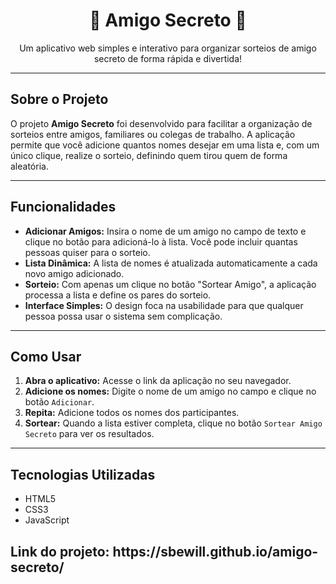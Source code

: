 <h1 align="center">🎁 Amigo Secreto 🎁</h1>
<p align="center">
  Um aplicativo web simples e interativo para organizar sorteios de amigo secreto de forma rápida e divertida!
</p>

---

<h2 id="sobre-o-projeto">Sobre o Projeto</h2>
<p>O projeto <strong>Amigo Secreto</strong> foi desenvolvido para facilitar a organização de sorteios entre amigos, familiares ou colegas de trabalho. A aplicação permite que você adicione quantos nomes desejar em uma lista e, com um único clique, realize o sorteio, definindo quem tirou quem de forma aleatória.</p>

---

<h2 id="funcionalidades">Funcionalidades</h2>
<ul>
  <li>
    <strong>Adicionar Amigos:</strong> Insira o nome de um amigo no campo de texto e clique no botão para adicioná-lo à lista. Você pode incluir quantas pessoas quiser para o sorteio.
  </li>
  <li>
    <strong>Lista Dinâmica:</strong> A lista de nomes é atualizada automaticamente a cada novo amigo adicionado.
  </li>
  <li>
    <strong>Sorteio:</strong> Com apenas um clique no botão "Sortear Amigo", a aplicação processa a lista e define os pares do sorteio.
  </li>
  <li>
    <strong>Interface Simples:</strong> O design foca na usabilidade para que qualquer pessoa possa usar o sistema sem complicação.
  </li>
</ul>

---

<h2 id="como-usar">Como Usar</h2>
<ol>
  <li><strong>Abra o aplicativo:</strong> Acesse o link da aplicação no seu navegador.</li>
  <li><strong>Adicione os nomes:</strong> Digite o nome de um amigo no campo e clique no botão <code>Adicionar</code>.</li>
  <li><strong>Repita:</strong> Adicione todos os nomes dos participantes.</li>
  <li><strong>Sortear:</strong> Quando a lista estiver completa, clique no botão <code>Sortear Amigo Secreto</code> para ver os resultados.</li>
</ol>

---

<h2 id="tecnologias-utilizadas">Tecnologias Utilizadas</h2>
<ul>
  <li>HTML5</li>
  <li>CSS3</li>
  <li>JavaScript</li>
</ul>
<h2 id="link-de-acesso">Link do projeto: https://sbewill.github.io/amigo-secreto/</h2>
